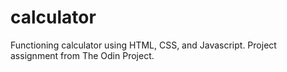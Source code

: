 # calculator

Functioning calculator using HTML, CSS, and Javascript. Project assignment from The Odin Project.